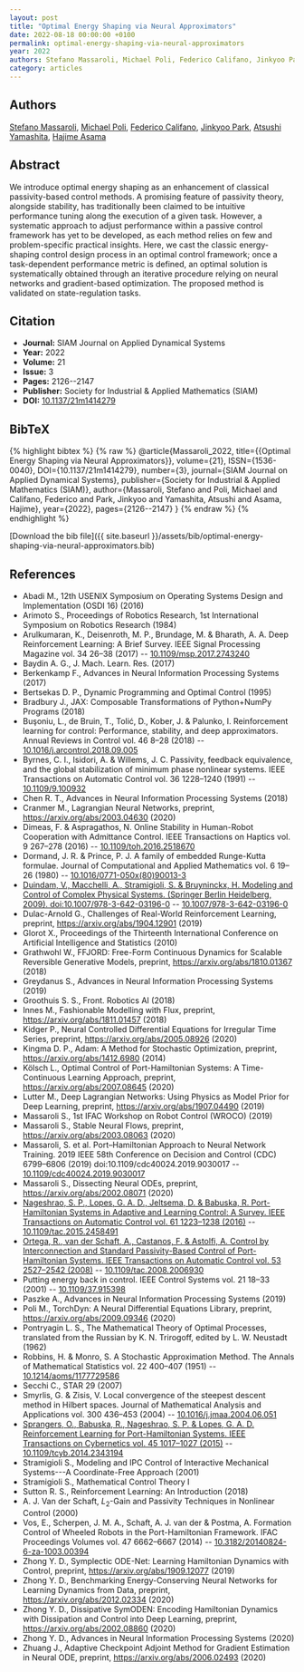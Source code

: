 ```yaml
---
layout: post
title: "Optimal Energy Shaping via Neural Approximators"
date: 2022-08-18 00:00:00 +0100
permalink: optimal-energy-shaping-via-neural-approximators
year: 2022
authors: Stefano Massaroli, Michael Poli, Federico Califano, Jinkyoo Park, Atsushi Yamashita, Hajime Asama
category: articles
---
```

 
## Authors
[Stefano Massaroli](authors/stefano-massaroli), [Michael Poli](authors/michael-poli), [Federico Califano](authors/federico-califano), [Jinkyoo Park](authors/jinkyoo-park), [Atsushi Yamashita](authors/atsushi-yamashita), [Hajime Asama](authors/hajime-asama)
 
## Abstract
We introduce optimal energy shaping as an enhancement of classical passivity-based control methods. A promising feature of passivity theory, alongside stability, has traditionally been claimed to be intuitive performance tuning along the execution of a given task. However, a systematic approach to adjust performance within a passive control framework has yet to be developed, as each method relies on few and problem-specific practical insights. Here, we cast the classic energy-shaping control design process in an optimal control framework; once a task-dependent performance metric is defined, an optimal solution is systematically obtained through an iterative procedure relying on neural networks and gradient-based optimization. The proposed method is validated on state-regulation tasks.
 
## Citation
- **Journal:** SIAM Journal on Applied Dynamical Systems
- **Year:** 2022
- **Volume:** 21
- **Issue:** 3
- **Pages:** 2126--2147
- **Publisher:** Society for Industrial & Applied Mathematics (SIAM)
- **DOI:** [10.1137/21m1414279](https://doi.org/10.1137/21m1414279)
 
## BibTeX
{% highlight bibtex %}
{% raw %}
@article{Massaroli_2022,
  title={{Optimal Energy Shaping via Neural Approximators}},
  volume={21},
  ISSN={1536-0040},
  DOI={10.1137/21m1414279},
  number={3},
  journal={SIAM Journal on Applied Dynamical Systems},
  publisher={Society for Industrial & Applied Mathematics (SIAM)},
  author={Massaroli, Stefano and Poli, Michael and Califano, Federico and Park, Jinkyoo and Yamashita, Atsushi and Asama, Hajime},
  year={2022},
  pages={2126--2147}
}
{% endraw %}
{% endhighlight %}
 
[Download the bib file]({{ site.baseurl }}/assets/bib/optimal-energy-shaping-via-neural-approximators.bib)
 
## References
- Abadi M., 12th USENIX Symposium on Operating Systems Design and Implementation (OSDI 16) (2016)
- Arimoto S., Proceedings of Robotics Research, 1st International Symposium on Robotics Research (1984)
- Arulkumaran, K., Deisenroth, M. P., Brundage, M. & Bharath, A. A. Deep Reinforcement Learning: A Brief Survey. IEEE Signal Processing Magazine vol. 34 26–38 (2017) -- [10.1109/msp.2017.2743240](https://doi.org/10.1109/msp.2017.2743240)
- Baydin A. G., J. Mach. Learn. Res. (2017)
- Berkenkamp F., Advances in Neural Information Processing Systems (2017)
- Bertsekas D. P., Dynamic Programming and Optimal Control (1995)
- Bradbury J., JAX: Composable Transformations of Python+NumPy Programs (2018)
- Buşoniu, L., de Bruin, T., Tolić, D., Kober, J. & Palunko, I. Reinforcement learning for control: Performance, stability, and deep approximators. Annual Reviews in Control vol. 46 8–28 (2018) -- [10.1016/j.arcontrol.2018.09.005](https://doi.org/10.1016/j.arcontrol.2018.09.005)
- Byrnes, C. I., Isidori, A. & Willems, J. C. Passivity, feedback equivalence, and the global stabilization of minimum phase nonlinear systems. IEEE Transactions on Automatic Control vol. 36 1228–1240 (1991) -- [10.1109/9.100932](https://doi.org/10.1109/9.100932)
- Chen R. T., Advances in Neural Information Processing Systems (2018)
- Cranmer M., Lagrangian Neural Networks, preprint, https://arxiv.org/abs/2003.04630 (2020)
- Dimeas, F. & Aspragathos, N. Online Stability in Human-Robot Cooperation with Admittance Control. IEEE Transactions on Haptics vol. 9 267–278 (2016) -- [10.1109/toh.2016.2518670](https://doi.org/10.1109/toh.2016.2518670)
- Dormand, J. R. & Prince, P. J. A family of embedded Runge-Kutta formulae. Journal of Computational and Applied Mathematics vol. 6 19–26 (1980) -- [10.1016/0771-050x(80)90013-3](https://doi.org/10.1016/0771-050x(80)90013-3)
- [Duindam, V., Macchelli, A., Stramigioli, S. & Bruyninckx, H. Modeling and Control of Complex Physical Systems. (Springer Berlin Heidelberg, 2009). doi:10.1007/978-3-642-03196-0](modeling-and-control-of-complex-physical-systems) -- [10.1007/978-3-642-03196-0](https://doi.org/10.1007/978-3-642-03196-0)
- Dulac-Arnold G., Challenges of Real-World Reinforcement Learning, preprint, https://arxiv.org/abs/1904.12901 (2019)
- Glorot X., Proceedings of the Thirteenth International Conference on Artificial Intelligence and Statistics (2010)
- Grathwohl W., FFJORD: Free-Form Continuous Dynamics for Scalable Reversible Generative Models, preprint, https://arxiv.org/abs/1810.01367 (2018)
- Greydanus S., Advances in Neural Information Processing Systems (2019)
- Groothuis S. S., Front. Robotics AI (2018)
- Innes M., Fashionable Modelling with Flux, preprint, https://arxiv.org/abs/1811.01457 (2018)
- Kidger P., Neural Controlled Differential Equations for Irregular Time Series, preprint, https://arxiv.org/abs/2005.08926 (2020)
- Kingma D. P., Adam: A Method for Stochastic Optimization, preprint, https://arxiv.org/abs/1412.6980 (2014)
- Kölsch L., Optimal Control of Port-Hamiltonian Systems: A Time-Continuous Learning Approach, preprint, https://arxiv.org/abs/2007.08645 (2020)
- Lutter M., Deep Lagrangian Networks: Using Physics as Model Prior for Deep Learning, preprint, https://arxiv.org/abs/1907.04490 (2019)
- Massaroli S., 1st IFAC Workshop on Robot Control (WROCO) (2019)
- Massaroli S., Stable Neural Flows, preprint, https://arxiv.org/abs/2003.08063 (2020)
- Massaroli, S. et al. Port–Hamiltonian Approach to Neural Network Training. 2019 IEEE 58th Conference on Decision and Control (CDC) 6799–6806 (2019) doi:10.1109/cdc40024.2019.9030017 -- [10.1109/cdc40024.2019.9030017](https://doi.org/10.1109/cdc40024.2019.9030017)
- Massaroli S., Dissecting Neural ODEs, preprint, https://arxiv.org/abs/2002.08071 (2020)
- [Nageshrao, S. P., Lopes, G. A. D., Jeltsema, D. & Babuska, R. Port-Hamiltonian Systems in Adaptive and Learning Control: A Survey. IEEE Transactions on Automatic Control vol. 61 1223–1238 (2016)](port-hamiltonian-systems-in-adaptive-and-learning-control-a-survey) -- [10.1109/tac.2015.2458491](https://doi.org/10.1109/tac.2015.2458491)
- [Ortega, R., van der Schaft, A., Castanos, F. & Astolfi, A. Control by Interconnection and Standard Passivity-Based Control of Port-Hamiltonian Systems. IEEE Transactions on Automatic Control vol. 53 2527–2542 (2008)](control-by-interconnection-and-standard-passivity-based-control-of-port-hamiltonian-systems) -- [10.1109/tac.2008.2006930](https://doi.org/10.1109/tac.2008.2006930)
- Putting energy back in control. IEEE Control Systems vol. 21 18–33 (2001) -- [10.1109/37.915398](https://doi.org/10.1109/37.915398)
- Paszke A., Advances in Neural Information Processing Systems (2019)
- Poli M., TorchDyn: A Neural Differential Equations Library, preprint, https://arxiv.org/abs/2009.09346 (2020)
- Pontryagin L. S., The Mathematical Theory of Optimal Processes, translated from the Russian by K. N. Trirogoff, edited by L. W. Neustadt (1962)
- Robbins, H. & Monro, S. A Stochastic Approximation Method. The Annals of Mathematical Statistics vol. 22 400–407 (1951) -- [10.1214/aoms/1177729586](https://doi.org/10.1214/aoms/1177729586)
- Secchi C., STAR 29 (2007)
- Smyrlis, G. & Zisis, V. Local convergence of the steepest descent method in Hilbert spaces. Journal of Mathematical Analysis and Applications vol. 300 436–453 (2004) -- [10.1016/j.jmaa.2004.06.051](https://doi.org/10.1016/j.jmaa.2004.06.051)
- [Sprangers, O., Babuska, R., Nageshrao, S. P. & Lopes, G. A. D. Reinforcement Learning for Port-Hamiltonian Systems. IEEE Transactions on Cybernetics vol. 45 1017–1027 (2015)](reinforcement-learning-for-port-hamiltonian-systems) -- [10.1109/tcyb.2014.2343194](https://doi.org/10.1109/tcyb.2014.2343194)
- Stramigioli S., Modeling and IPC Control of Interactive Mechanical Systems---A Coordinate-Free Approach (2001)
- Stramigioli S., Mathematical Control Theory I
- Sutton R. S., Reinforcement Learning: An Introduction (2018)
- A. J. Van der Schaft, $L_{2}$-Gain and Passivity Techniques in Nonlinear Control (2000)
- Vos, E., Scherpen, J. M. A., Schaft, A. J. van der & Postma, A. Formation Control of Wheeled Robots in the Port-Hamiltonian Framework. IFAC Proceedings Volumes vol. 47 6662–6667 (2014) -- [10.3182/20140824-6-za-1003.00394](https://doi.org/10.3182/20140824-6-za-1003.00394)
- Zhong Y. D., Symplectic ODE-Net: Learning Hamiltonian Dynamics with Control, preprint, https://arxiv.org/abs/1909.12077 (2019)
- Zhong Y. D., Benchmarking Energy-Conserving Neural Networks for Learning Dynamics from Data, preprint, https://arxiv.org/abs/2012.02334 (2020)
- Zhong Y. D., Dissipative SymODEN: Encoding Hamiltonian Dynamics with Dissipation and Control into Deep Learning, preprint, https://arxiv.org/abs/2002.08860 (2020)
- Zhong Y. D., Advances in Neural Information Processing Systems (2020)
- Zhuang J., Adaptive Checkpoint Adjoint Method for Gradient Estimation in Neural ODE, preprint, https://arxiv.org/abs/2006.02493 (2020)

